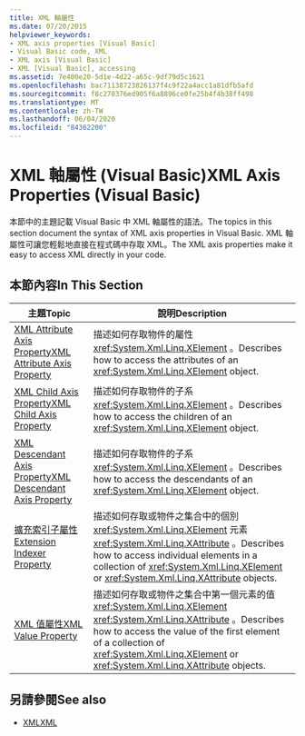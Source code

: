 ```yaml
---
title: XML 軸屬性
ms.date: 07/20/2015
helpviewer_keywords:
- XML axis properties [Visual Basic]
- Visual Basic code, XML
- XML axis [Visual Basic]
- XML [Visual Basic], accessing
ms.assetid: 7e400e20-5d1e-4d22-a65c-9df79d5c1621
ms.openlocfilehash: bac71138723826137f4c9f22a4acc1a81dfb5afd
ms.sourcegitcommit: f8c270376ed905f6a8896ce0fe25b4f4b38ff498
ms.translationtype: MT
ms.contentlocale: zh-TW
ms.lasthandoff: 06/04/2020
ms.locfileid: "84362200"
---
```

# <a name="xml-axis-properties-visual-basic"></a><span data-ttu-id="c4fa3-102">XML 軸屬性 (Visual Basic)</span><span class="sxs-lookup"><span data-stu-id="c4fa3-102">XML Axis Properties (Visual Basic)</span></span>
<span data-ttu-id="c4fa3-103">本節中的主題記載 Visual Basic 中 XML 軸屬性的語法。</span><span class="sxs-lookup"><span data-stu-id="c4fa3-103">The topics in this section document the syntax of XML axis properties in Visual Basic.</span></span> <span data-ttu-id="c4fa3-104">XML 軸屬性可讓您輕鬆地直接在程式碼中存取 XML。</span><span class="sxs-lookup"><span data-stu-id="c4fa3-104">The XML axis properties make it easy to access XML directly in your code.</span></span>  
  
## <a name="in-this-section"></a><span data-ttu-id="c4fa3-105">本節內容</span><span class="sxs-lookup"><span data-stu-id="c4fa3-105">In This Section</span></span>  
  
|<span data-ttu-id="c4fa3-106">主題</span><span class="sxs-lookup"><span data-stu-id="c4fa3-106">Topic</span></span>|<span data-ttu-id="c4fa3-107">說明</span><span class="sxs-lookup"><span data-stu-id="c4fa3-107">Description</span></span>|  
|-----------|-----------------|  
|[<span data-ttu-id="c4fa3-108">XML Attribute Axis Property</span><span class="sxs-lookup"><span data-stu-id="c4fa3-108">XML Attribute Axis Property</span></span>](xml-attribute-axis-property.md)|<span data-ttu-id="c4fa3-109">描述如何存取物件的屬性 <xref:System.Xml.Linq.XElement> 。</span><span class="sxs-lookup"><span data-stu-id="c4fa3-109">Describes how to access the attributes of an <xref:System.Xml.Linq.XElement> object.</span></span>|  
|[<span data-ttu-id="c4fa3-110">XML Child Axis Property</span><span class="sxs-lookup"><span data-stu-id="c4fa3-110">XML Child Axis Property</span></span>](xml-child-axis-property.md)|<span data-ttu-id="c4fa3-111">描述如何存取物件的子系 <xref:System.Xml.Linq.XElement> 。</span><span class="sxs-lookup"><span data-stu-id="c4fa3-111">Describes how to access the children of an <xref:System.Xml.Linq.XElement> object.</span></span>|  
|[<span data-ttu-id="c4fa3-112">XML Descendant Axis Property</span><span class="sxs-lookup"><span data-stu-id="c4fa3-112">XML Descendant Axis Property</span></span>](xml-descendant-axis-property.md)|<span data-ttu-id="c4fa3-113">描述如何存取物件的子系 <xref:System.Xml.Linq.XElement> 。</span><span class="sxs-lookup"><span data-stu-id="c4fa3-113">Describes how to access the descendants of an <xref:System.Xml.Linq.XElement> object.</span></span>|  
|[<span data-ttu-id="c4fa3-114">擴充索引子屬性</span><span class="sxs-lookup"><span data-stu-id="c4fa3-114">Extension Indexer Property</span></span>](extension-indexer-property.md)|<span data-ttu-id="c4fa3-115">描述如何存取或物件之集合中的個別 <xref:System.Xml.Linq.XElement> 元素 <xref:System.Xml.Linq.XAttribute> 。</span><span class="sxs-lookup"><span data-stu-id="c4fa3-115">Describes how to access individual elements in a collection of <xref:System.Xml.Linq.XElement> or <xref:System.Xml.Linq.XAttribute> objects.</span></span>|  
|[<span data-ttu-id="c4fa3-116">XML 值屬性</span><span class="sxs-lookup"><span data-stu-id="c4fa3-116">XML Value Property</span></span>](xml-value-property.md)|<span data-ttu-id="c4fa3-117">描述如何存取或物件之集合中第一個元素的值 <xref:System.Xml.Linq.XElement> <xref:System.Xml.Linq.XAttribute> 。</span><span class="sxs-lookup"><span data-stu-id="c4fa3-117">Describes how to access the value of the first element of a collection of <xref:System.Xml.Linq.XElement> or <xref:System.Xml.Linq.XAttribute> objects.</span></span>|  
  
## <a name="see-also"></a><span data-ttu-id="c4fa3-118">另請參閱</span><span class="sxs-lookup"><span data-stu-id="c4fa3-118">See also</span></span>

- [<span data-ttu-id="c4fa3-119">XML</span><span class="sxs-lookup"><span data-stu-id="c4fa3-119">XML</span></span>](../../programming-guide/language-features/xml/index.md)
